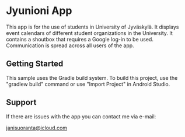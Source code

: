 Jyunioni App
===================================

This app is for the use of students in University of Jyväskylä. It displays event calendars of different student organizations in the University. It contains a shoutbox that requires a Google log-in to be used. Communication is spread across all users of the app.  

Getting Started
---------------

This sample uses the Gradle build system. To build this project, use the
"gradlew build" command or use "Import Project" in Android Studio.

Support
-------

If there are issues with the app you can contact me via e-mail: 

janisuoranta@icloud.com